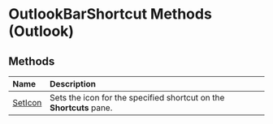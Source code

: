 
# OutlookBarShortcut Methods (Outlook)

## Methods



|**Name**|**Description**|
|:-----|:-----|
| [SetIcon](d54a60b5-e667-e030-0724-d61be3ad3745.md)|Sets the icon for the specified shortcut on the  **Shortcuts** pane.|
